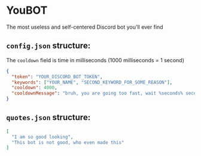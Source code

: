 # YouBOT
The most useless and self-centered Discord bot you'll ever find

## `config.json` structure:
The `cooldown` field is time in milliseconds (1000 milliseconds = 1 second)
```JSON
{
  "token": "YOUR_DISCORD_BOT_TOKEN",
  "keywords": ["YOUR_NAME", "SECOND_KEYWORD_FOR_SOME_REASON"],
  "cooldown": 4000,
  "cooldownMessage": "bruh, you are going too fast, wait %seconds% seconds"
}
```

## `quotes.json` structure:
```JSON
[
  "I am so good looking",
  "This bot is not good, who even made this"
]
```
